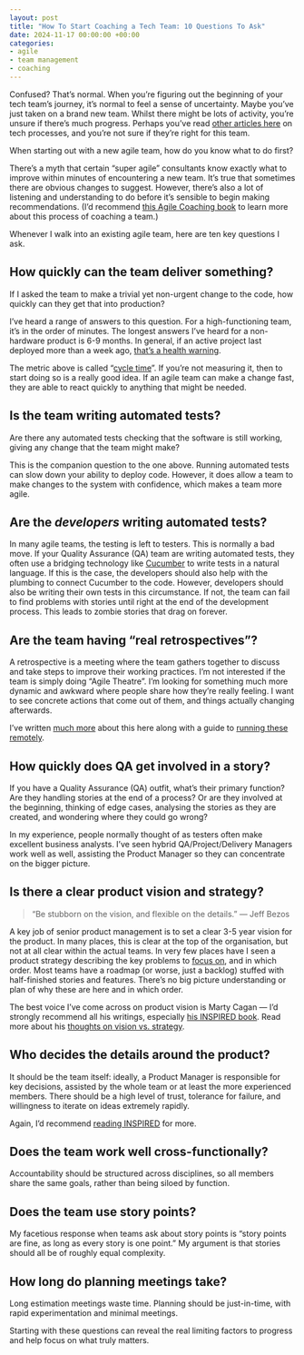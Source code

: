 ```yaml
---
layout: post
title: "How To Start Coaching a Tech Team: 10 Questions To Ask"
date: 2024-11-17 00:00:00 +00:00
categories:
- agile
- team management
- coaching
---
```


Confused? That’s normal. When you’re figuring out the beginning of your tech team’s journey, it’s normal to feel a sense of uncertainty. Maybe you’ve just taken on a brand new team. Whilst there might be lots of activity, you’re unsure if there’s much progress. Perhaps you’ve read [other articles here](https://deliverydoubled.com/category/process/) on tech processes, and you’re not sure if they’re right for this team.

When starting out with a new agile team, how do you know what to do first?

There’s a myth that certain “super agile” consultants know exactly what to improve within minutes of encountering a new team. It’s true that sometimes there are obvious changes to suggest. However, there’s also a lot of listening and understanding to do before it’s sensible to begin making recommendations. (I’d recommend [this Agile Coaching book](https://amzn.to/37xjIO7) to learn more about this process of coaching a team.)

Whenever I walk into an existing agile team, here are ten key questions I ask.

<!--more-->

## How quickly can the team deliver something?

If I asked the team to make a trivial yet non-urgent change to the code, how quickly can they get that into production?

I’ve heard a range of answers to this question. For a high-functioning team, it’s in the order of minutes. The longest answers I’ve heard for a non-hardware product is 6-9 months. In general, if an active project last deployed more than a week ago, [that’s a health warning](https://deliverydoubled.com/deploy-faster-4-ways-your-deployment-is-killing-your-agile-project/).

The metric above is called “[cycle time](https://codeclimate.com/blog/software-engineering-cycle-time/)”. If you’re not measuring it, then to start doing so is a really good idea. If an agile team can make a change fast, they are able to react quickly to anything that might be needed.

## Is the team writing automated tests?

Are there any automated tests checking that the software is still working, giving any change that the team might make?

This is the companion question to the one above. Running automated tests can slow down your ability to deploy code. However, it does allow a team to make changes to the system with confidence, which makes a team more agile.

## Are the *developers* writing automated tests?

In many agile teams, the testing is left to testers. This is normally a bad move. If your Quality Assurance (QA) team are writing automated tests, they often use a bridging technology like [Cucumber](https://cucumber.io/) to write tests in a natural language. If this is the case, the developers should also help with the plumbing to connect Cucumber to the code. However, developers should also be writing their own tests in this circumstance. If not, the team can fail to find problems with stories until right at the end of the development process. This leads to zombie stories that drag on forever.

## Are the team having “real retrospectives”?

A retrospective is a meeting where the team gathers together to discuss and take steps to improve their working practices. I’m not interested if the team is simply doing “Agile Theatre”. I’m looking for something much more dynamic and awkward where people share how they’re really feeling. I want to see concrete actions that come out of them, and things actually changing afterwards.

I’ve written [much more](https://deliverydoubled.com/deliver-faster-boost-teamwork-a-simple-guide-to-development-focus/) about this here along with a guide to [running these remotely](https://deliverydoubled.com/how-to-run-a-remote-retrospective-a-step-by-step-guide/).

## How quickly does QA get involved in a story?

If you have a Quality Assurance (QA) outfit, what’s their primary function? Are they handling stories at the end of a process? Or are they involved at the beginning, thinking of edge cases, analysing the stories as they are created, and wondering where they could go wrong?

In my experience, people normally thought of as testers often make excellent business analysts. I’ve seen hybrid QA/Project/Delivery Managers work well as well, assisting the Product Manager so they can concentrate on the bigger picture.

## Is there a clear product vision and strategy?

> “Be stubborn on the vision, and flexible on the details.” — Jeff Bezos

A key job of senior product management is to set a clear 3-5 year vision for the product. In many places, this is clear at the top of the organisation, but not at all clear within the actual teams. In very few places have I seen a product strategy describing the key problems to [focus on](https://deliverydoubled.com/deliver-faster-boost-teamwork-a-simple-guide-to-development-focus/), and in which order. Most teams have a roadmap (or worse, just a backlog) stuffed with half-finished stories and features. There’s no big picture understanding or plan of why these are here and in which order.

The best voice I’ve come across on product vision is Marty Cagan — I’d strongly recommend all his writings, especially [his INSPIRED book](https://amzn.to/31AGKQj). Read more about his [thoughts on vision vs. strategy](https://svpg.com/vision-vs-strategy/).

## Who decides the details around the product?

It should be the team itself: ideally, a Product Manager is responsible for key decisions, assisted by the whole team or at least the more experienced members. There should be a high level of trust, tolerance for failure, and willingness to iterate on ideas extremely rapidly.

Again, I’d recommend [reading INSPIRED](https://amzn.to/31AGKQj) for more.

## Does the team work well cross-functionally?

Accountability should be structured across disciplines, so all members share the same goals, rather than being siloed by function.

## Does the team use story points?

My facetious response when teams ask about story points is “story points are fine, as long as every story is one point.” My argument is that stories should all be of roughly equal complexity.

## How long do planning meetings take?

Long estimation meetings waste time. Planning should be just-in-time, with rapid experimentation and minimal meetings.

Starting with these questions can reveal the real limiting factors to progress and help focus on what truly matters.
